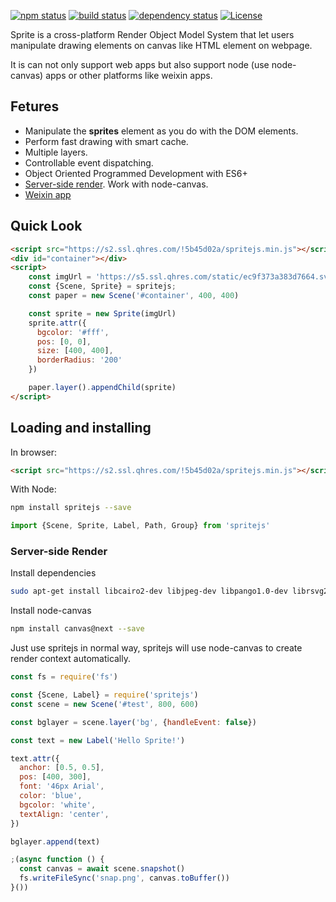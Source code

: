 [![npm status](https://img.shields.io/npm/v/spritejs.svg)](https://www.npmjs.org/package/spritejs)
[![build status](https://api.travis-ci.org/spritejs/spritejs.svg?branch=master)](https://travis-ci.org/spritejs/spritejs) 
[![dependency status](https://david-dm.org/spritejs/spritejs.svg)](https://david-dm.org/spritejs/spritejs)
[![License](https://img.shields.io/npm/l/spritejs.svg)](LICENSE)

Sprite is a cross-platform Render Object Model System that let users manipulate drawing elements on canvas like HTML element on webpage.

It is can not only support web apps but also support node (use node-canvas) apps or other platforms like weixin apps.

## Fetures

- Manipulate the **sprites** element as you do with the DOM elements.
- Perform fast drawing with smart cache.
- Multiple layers.
- Controllable event dispatching.
- Object Oriented Programmed Development with ES6+
- [Server-side render](#server-side-render). Work with node-canvas.
- [Weixin app](https://github.com/spritejs/sprite-wxapp)

## Quick Look

```html
<script src="https://s2.ssl.qhres.com/!5b45d02a/spritejs.min.js"></script>
<div id="container"></div>
<script>
    const imgUrl = 'https://s5.ssl.qhres.com/static/ec9f373a383d7664.svg'
    const {Scene, Sprite} = spritejs;
    const paper = new Scene('#container', 400, 400)

    const sprite = new Sprite(imgUrl)
    sprite.attr({
      bgcolor: '#fff',
      pos: [0, 0],
      size: [400, 400],
      borderRadius: '200'
    })

    paper.layer().appendChild(sprite)
</script>
```

## Loading and installing

In browser:

```html
<script src="https://s2.ssl.qhres.com/!5b45d02a/spritejs.min.js"></script>
```

With Node:

```bash
npm install spritejs --save
```

```js
import {Scene, Sprite, Label, Path, Group} from 'spritejs'
```

### Server-side Render

Install dependencies

```bash
sudo apt-get install libcairo2-dev libjpeg-dev libpango1.0-dev librsvg2-dev libgif-dev build-essential g++
```

Install node-canvas

```bash
npm install canvas@next --save
```

Just use spritejs in normal way, spritejs will use node-canvas to create render context automatically.

```js
const fs = require('fs')

const {Scene, Label} = require('spritejs')
const scene = new Scene('#test', 800, 600)

const bglayer = scene.layer('bg', {handleEvent: false})

const text = new Label('Hello Sprite!')

text.attr({
  anchor: [0.5, 0.5],
  pos: [400, 300],
  font: '46px Arial',
  color: 'blue',
  bgcolor: 'white',
  textAlign: 'center',
})

bglayer.append(text)

;(async function () {
  const canvas = await scene.snapshot()
  fs.writeFileSync('snap.png', canvas.toBuffer())
}())
```
